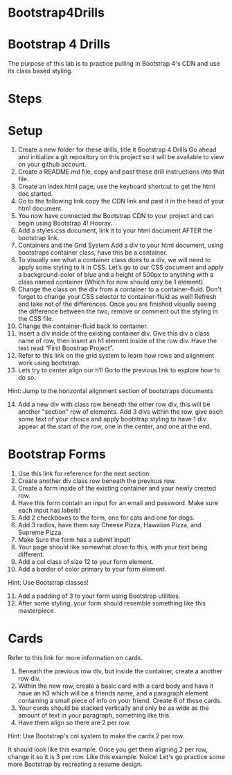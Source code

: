 # Bootstrap4Drills
# Bootstrap 4 Drills
The purpose of this lab is to practice pulling in Bootstrap 4's CDN and use its class based styling.

# Steps
# Setup
1. Create a new folder for these drills, title it Bootstrap 4 Drills
Go ahead and initialize a git repository on this project so it will be available to view on your github account.
2. Create a README.md file, copy and past these drill instructions into that file.
3. Create an index.html page, use the keyboard shortcut to get the html doc started.
4. Go to the following link copy the CDN link and past it in the head of your html document.
5. You now have connected the Bootstrap CDN to your project and can begin using Bootstrap 4! Hooray.
6. Add a styles.css document, link it to your html document AFTER the bootstrap link.
7. Containers and the Grid System
Add a div to your html document, using bootstraps container class, have this be a container.
8. To visually see what a container class does to a div, we will need to apply some styling to it in CSS. Let’s go to our CSS document and apply a background-color of blue and a height of 500px to anything with a class named container (Which for now should only be 1 element).
9. Change the class on the div from a container to a container-fluid. Don't forget to change your CSS selector to container-fluid as well! Refresh and take not of the differences. Once you are finished visually seeing the difference between the two, remove or comment out the styling in the CSS file.
10. Change the container-fluid back to container.
11. Insert a div inside of the existing container div. Give this div a class name of row, then insert an h1 element inside of the row div. Have the text read “First Boostrap Project”.
12. Refer to this link on the grid system to learn how rows and alignment work using bootstrap.
13. Lets try to center align our h1! Go to the previous link to explore how to do so.

Hint: Jump to the horizontal alignment section of bootstraps documents

14. Add a new div with class row beneath the other row div, this will be another "section" row of elements. Add 3 divs within the row, give each some text of your choice and apply bootstrap styling to have 1 div appear at the start of the row, one in the center, and one at the end.
# Bootstrap Forms
1. Use this link for reference for the next section:
2. Create another div class row beneath the previous row.
3. Create a form inside of the existing container and your newly created row.
4. Have this form contain an input for an email and password. Make sure each input has labels!
5. Add 2 checkboxes to the form, one for cats and one for dogs.
6. Add 3 radios, have them say Cheese Pizza, Hawaiian Pizza, and Supreme Pizza.
7. Make Sure the form has a submit input!
8. Your page should like somewhat close to this, with your text being different.
9. Add a col class of size 12 to your form element.
10. Add a border of color primary to your form element.

Hint: Use Bootstrap classes!

11. Add a padding of 3 to your form using Bootstrap utilities.
12. After some styling, your form should resemble something like this masterpiece.
# Cards
Refer to this link for more information on cards.
1. Beneath the previous row div, but inside the container, create a another row div.
2. Within the new row, create a basic card with a card body and have it have an h3 which will be a friends name, and a paragraph element containing a small piece of info on your friend. Create 6 of these cards.
3. Your cards should be stacked vertically and only be as wide as the amount of text in your paragraph, something like this.
4. Have them align so there are 2 per row.

Hint: Use Bootstrap's col system to make the cards 2 per row.

It should look like this example.
Once you get them aligning 2 per row, change it so it is 3 per row.
Like this example.
Noice! Let's go practice some more Bootstrap by recreating a resume design.